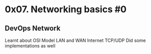# 0x07. Networking basics #0
## DevOps Network

Learnt about 
OSI Model
LAN and WAN
Internet
TCP/UDP
Did some implementations as well